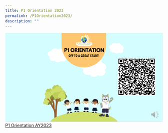 ```yaml
---
title: P1 Orientation 2023
permalink: /P1Orientation2023/
description: ""
---
```

![](/images/Our%20Partners%20in%20Education/P1%20Orientation%20AY2023.png)
[P1 Orientation AY2023](/files/P1%20Orientation%20AY2023%20Slides_updated17%20Nov.pdf)